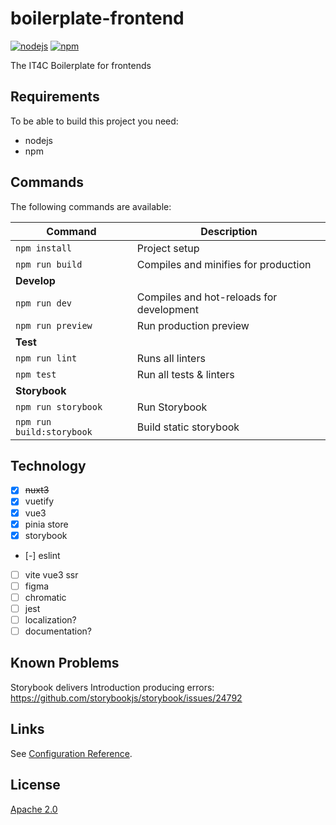 # boilerplate-frontend
[![nodejs][badge-nodejs-img]][badge-nodejs-href]
[![npm][badge-npm-img]][badge-npm-href]

The IT4C Boilerplate for frontends

## Requirements

To be able to build this project you need:
- nodejs
- npm

## Commands

The following commands are available:

| Command                   | Description                              |
|---------------------------|------------------------------------------|
| `npm install`             | Project setup                            |
| `npm run build`           | Compiles and minifies for production     |
| **Develop**               |                                          |
| `npm run dev`             | Compiles and hot-reloads for development |
| `npm run preview`         | Run production preview                   |
| **Test**                  |                                          |
| `npm run lint`            | Runs all linters                         |
| `npm test`                | Run all tests & linters                  |
| **Storybook**             |                                          |
| `npm run storybook`       | Run Storybook                            |
| `npm run build:storybook` | Build static storybook                   |

## Technology

- [X] ~~nuxt3~~
- [x] vuetify
- [x] vue3
- [x] pinia store
- [x] storybook
- [-] eslint
- [ ] vite vue3 ssr
- [ ] figma
- [ ] chromatic
- [ ] jest
- [ ] localization?
- [ ] documentation?

## Known Problems

Storybook delivers Introduction producing errors: https://github.com/storybookjs/storybook/issues/24792

## Links

See [Configuration Reference](https://vitejs.dev/config/).

## License

[Apache 2.0](./LICENSE)

<!-- Badges -->
[badge-nodejs-img]: https://img.shields.io/badge/nodejs-%3E%3D20.5.0-blue
[badge-nodejs-href]:  https://nodejs.org/

[badge-npm-img]: https://img.shields.io/badge/npm-latest-blue
[badge-npm-href]: https://www.npmjs.com/package/npm